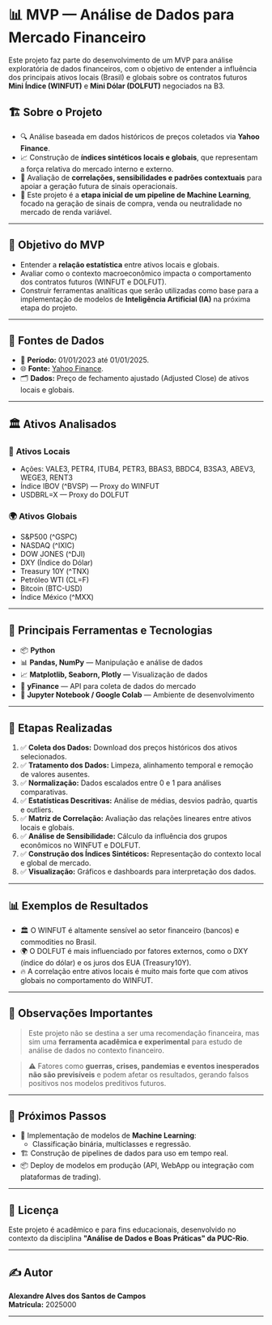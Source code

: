 # 📊 MVP — Análise de Dados para Mercado Financeiro

Este projeto faz parte do desenvolvimento de um MVP para análise exploratória de dados financeiros, com o objetivo de entender a influência dos principais ativos locais (Brasil) e globais sobre os contratos futuros **Mini Índice (WINFUT)** e **Mini Dólar (DOLFUT)** negociados na B3.

## 🏗️ Sobre o Projeto

- 🔍 Análise baseada em dados históricos de preços coletados via **Yahoo Finance**.
- 📈 Construção de **índices sintéticos locais e globais**, que representam a força relativa do mercado interno e externo.
- 🧠 Avaliação de **correlações, sensibilidades e padrões contextuais** para apoiar a geração futura de sinais operacionais.
- 🚀 Este projeto é a **etapa inicial de um pipeline de Machine Learning**, focado na geração de sinais de compra, venda ou neutralidade no mercado de renda variável.

---

## 🎯 Objetivo do MVP

- Entender a **relação estatística** entre ativos locais e globais.
- Avaliar como o contexto macroeconômico impacta o comportamento dos contratos futuros (WINFUT e DOLFUT).
- Construir ferramentas analíticas que serão utilizadas como base para a implementação de modelos de **Inteligência Artificial (IA)** na próxima etapa do projeto.

---

## 🔗 Fontes de Dados

- 📅 **Período:** 01/01/2023 até 01/01/2025.
- 🌐 **Fonte:** [Yahoo Finance](https://finance.yahoo.com/).
- 🗂️ **Dados:** Preço de fechamento ajustado (Adjusted Close) de ativos locais e globais.

---

## 🏛️ Ativos Analisados

### 🔹 **Ativos Locais**
- Ações: VALE3, PETR4, ITUB4, PETR3, BBAS3, BBDC4, B3SA3, ABEV3, WEGE3, RENT3
- Índice IBOV (^BVSP) — Proxy do WINFUT
- USDBRL=X — Proxy do DOLFUT

### 🌍 **Ativos Globais**
- S&P500 (^GSPC)
- NASDAQ (^IXIC)
- DOW JONES (^DJI)
- DXY (Índice do Dólar)
- Treasury 10Y (^TNX)
- Petróleo WTI (CL=F)
- Bitcoin (BTC-USD)
- Índice México (^MXX)

---

## 🔧 Principais Ferramentas e Tecnologias

- 📦 **Python**
- 📊 **Pandas, NumPy** — Manipulação e análise de dados
- 📈 **Matplotlib, Seaborn, Plotly** — Visualização de dados
- 🔗 **yFinance** — API para coleta de dados do mercado
- 🚀 **Jupyter Notebook / Google Colab** — Ambiente de desenvolvimento

---

## 📑 Etapas Realizadas

1. ✅ **Coleta dos Dados:** Download dos preços históricos dos ativos selecionados.
2. ✅ **Tratamento dos Dados:** Limpeza, alinhamento temporal e remoção de valores ausentes.
3. ✅ **Normalização:** Dados escalados entre 0 e 1 para análises comparativas.
4. ✅ **Estatísticas Descritivas:** Análise de médias, desvios padrão, quartis e outliers.
5. ✅ **Matriz de Correlação:** Avaliação das relações lineares entre ativos locais e globais.
6. ✅ **Análise de Sensibilidade:** Cálculo da influência dos grupos econômicos no WINFUT e DOLFUT.
7. ✅ **Construção dos Índices Sintéticos:** Representação do contexto local e global de mercado.
8. ✅ **Visualização:** Gráficos e dashboards para interpretação dos dados.

---

## 📊 Exemplos de Resultados

- 🏛️ O WINFUT é altamente sensível ao setor financeiro (bancos) e commodities no Brasil.
- 🌍 O DOLFUT é mais influenciado por fatores externos, como o DXY (índice do dólar) e os juros dos EUA (Treasury10Y).
- 🔥 A correlação entre ativos locais é muito mais forte que com ativos globais no comportamento do WINFUT.

---

## 🚦 Observações Importantes

> Este projeto não se destina a ser uma recomendação financeira, mas sim uma **ferramenta acadêmica e experimental** para estudo de análise de dados no contexto financeiro.

> ⚠️ Fatores como **guerras, crises, pandemias e eventos inesperados não são previsíveis** e podem afetar os resultados, gerando falsos positivos nos modelos preditivos futuros.

---

## 🚀 Próximos Passos

- 🔮 Implementação de modelos de **Machine Learning**:
  - Classificação binária, multiclasses e regressão.
- 🏗️ Construção de pipelines de dados para uso em tempo real.
- 📦 Deploy de modelos em produção (API, WebApp ou integração com plataformas de trading).

---

## 📜 Licença

Este projeto é acadêmico e para fins educacionais, desenvolvido no contexto da disciplina **"Análise de Dados e Boas Práticas" da PUC-Rio**.

---

## ✍️ Autor

**Alexandre Alves dos Santos de Campos**  
**Matrícula:** 2025000  

---
